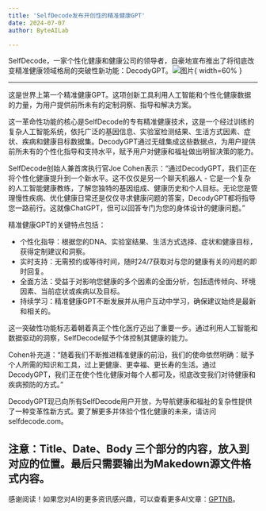 ```yaml
---
title: 'SelfDecode发布开创性的精准健康GPT'
date: 2024-07-07
author: ByteAILab

---
```


SelfDecode，一家个性化健康和健康公司的领导者，自豪地宣布推出了将彻底改变精准健康领域格局的突破性新功能：DecodyGPT。![图片](https://ai-techpark.com/wp-content/uploads/2024/07/SelfDecode-960x540.jpg){ width=60% }

---
这是世界上第一个精准健康GPT。这项创新工具利用人工智能和个性化健康数据的力量，为用户提供前所未有的定制洞察、指导和解决方案。

这一革命性功能的核心是SelfDecode的专有精准健康技术，这是一个经过训练的复杂人工智能系统，依托广泛的基因信息、实验室检测结果、生活方式因素、症状、疾病和健康目标数据集。DecodyGPT通过无缝集成这些数据点，为用户提供前所未有的个性化指导和支持水平，赋予用户对健康和福祉做出明智决策的能力。

SelfDecode创始人兼首席执行官Joe Cohen表示：“通过DecodyGPT，我们正在将个性化健康提升到一个新水平。这不仅仅是另一个聊天机器人 - 它是一个复杂的人工智能健康教练，了解您独特的基因组成、健康历史和个人目标。无论您是管理慢性疾病、优化健康日常还是仅仅寻求健康问题的答案，DecodyGPT都将指导您一路前行。这就像ChatGPT，但可以回答专门为您的身体设计的健康问题。”

精准健康GPT的关键特点包括：

- 个性化指导：根据您的DNA、实验室结果、生活方式选择、症状和健康目标，获得定制建议和洞察。
- 实时支持：无需预约或等待时间，随时24/7获取对与您的健康有关的问题的即时回复。
- 全面方法：受益于对影响您健康的多个因素的全面分析，包括遗传倾向、环境因素、当前症状或疾病以及目标。
- 持续学习：精准健康GPT不断发展并从用户互动中学习，确保建议始终是最新和相关的。

这一突破性功能标志着朝着真正个性化医疗迈出了重要一步。通过利用人工智能和数据驱动的洞察，SelfDecode赋予个体控制其健康的能力。

Cohen补充道：“随着我们不断推进精准健康的前沿，我们的使命依然明确：赋予个人所需的知识和工具，过上更健康、更幸福、更长寿的生活。通过DecodyGPT，我们正在使个性化健康对每个人都可及，彻底改变我们对待健康和疾病预防的方式。”

DecodyGPT现已向所有SelfDecode用户开放，为导航健康和福祉的复杂性提供了一种变革性新方式。要了解更多并体验个性化健康的未来，请访问selfdecode.com。


注意：Title、Date、Body 三个部分的内容，放入到对应的位置。最后只需要输出为Makedown源文件格式内容。
---
感谢阅读！如果您对AI的更多资讯感兴趣，可以查看更多AI文章：[GPTNB](https://gptnb.com)。